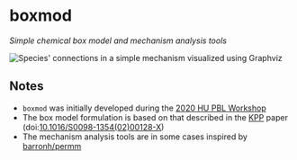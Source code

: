 # boxmod

*Simple chemical box model and mechanism analysis tools*

![Species' connections in a simple mechanism visualized using Graphviz](https://user-images.githubusercontent.com/15079414/122259946-b4e61980-cea0-11eb-8672-72c99f372b8f.png)


## Notes

* `boxmod` was initially developed during the [2020 HU PBL Workshop](https://dnwsite.weebly.com/pbl-workshop-2020.html)
* The box model formulation is based on that described in the [KPP](https://people.cs.vt.edu/asandu/Software/Kpp/) paper (doi:[10.1016/S0098-1354(02)00128-X](https://doi.org/10.1016/S0098-1354(02)00128-X))
* The mechanism analysis tools are in some cases inspired by [barronh/permm](https://github.com/barronh/permm)
